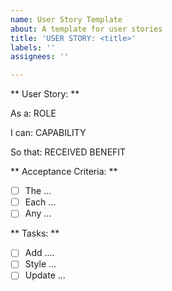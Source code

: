 ```yaml
---
name: User Story Template
about: A template for user stories
title: 'USER STORY: <title>'
labels: ''
assignees: ''

---
```


** User Story: ** 

As a: ROLE

I can: CAPABILITY

So that: RECEIVED BENEFIT


** Acceptance Criteria: **

- [ ] The ...
- [ ] Each ...
- [ ] Any ...

** Tasks: **

- [ ] Add ....
- [ ] Style ...
- [ ] Update …
